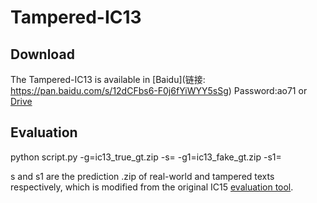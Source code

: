 # Tampered-IC13

## Download
The Tampered-IC13 is available in [Baidu](链接: https://pan.baidu.com/s/12dCFbs6-F0j6fYiWYY5sSg) Password:ao71 or [Drive](https://drive.google.com/file/d/1NK4Iy9JUKrUrrA-_NXYO6bGXheCx83zz/view?usp=sharing)

## Evaluation
python script.py -g=ic13_true_gt.zip -s= -g1=ic13_fake_gt.zip -s1=

s and s1 are the prediction .zip of real-world and tampered texts respectively, which is modified from the original IC15 [evaluation tool](https://rrc.cvc.uab.es/?ch=4&com=tasks).

